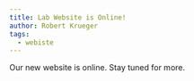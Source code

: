 ```yaml
---
title: Lab Website is Online!
author: Robert Krueger
tags:
  - webiste
---
```


Our new website is online. Stay tuned for more.
